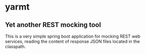 # yarmt

## Yet another REST mocking tool

This is a very simple spring boot application for mocking REST web services, reading the content of response JSON files located in the classpath.
